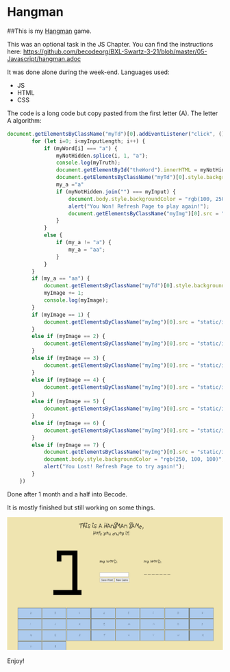 # Hangman

##This is my [Hangman](https://alexjs6.github.io/Hangman/) game.

This was an optional task in the JS Chapter.
You can find the instructions here: https://github.com/becodeorg/BXL-Swartz-3-21/blob/master/05-Javascript/hangman.adoc

It was done alone during the week-end.
Languages used:
* JS
* HTML
* CSS

The code is a long code but copy pasted from the first letter (A).
The letter A algorithm:

```js
document.getElementsByClassName("myTd")[0].addEventListener("click", () => {
        for (let i=0; i<myInputLength; i++) {
            if (myWord[i] === "a") {
                myNotHidden.splice(i, 1, "a");
                console.log(myTruth);
                document.getElementById("theWord").innerHTML = myNotHidden.join(" ");
                document.getElementsByClassName("myTd")[0].style.backgroundColor = "#bfb";
                my_a ="a"
                if (myNotHidden.join("") === myInput) {
                    document.body.style.backgroundColor = "rgb(100, 250, 100)";
                    alert("You Won! Refresh Page to play again!");
                    document.getElementsByClassName("myImg")[0].src = "static/images.png/HangmanWin.png";
                }
            }
            else {
                if (my_a != "a") {
                    my_a = "aa";
                }   
            }
        }
        if (my_a == "aa") {
            document.getElementsByClassName("myTd")[0].style.backgroundColor = "#fbb";
            myImage += 1;
            console.log(myImage);
        }
        if (myImage == 1) {
            document.getElementsByClassName("myImg")[0].src = "static/images.png/Hangman1.png";
        }
        else if (myImage == 2) {
            document.getElementsByClassName("myImg")[0].src = "static/images.png/Hangman2.png";
        }
        else if (myImage == 3) {
            document.getElementsByClassName("myImg")[0].src = "static/images.png/Hangman3.png";
        }
        else if (myImage == 4) {
            document.getElementsByClassName("myImg")[0].src = "static/images.png/Hangman4.png";
        }
        else if (myImage == 5) {
            document.getElementsByClassName("myImg")[0].src = "static/images.png/Hangman5.png";
        }
        else if (myImage == 6) {
            document.getElementsByClassName("myImg")[0].src = "static/images.png/Hangman6.png";
        }
        else if (myImage == 7) {
            document.getElementsByClassName("myImg")[0].src = "static/images.png/Hangman7.png";
            document.body.style.backgroundColor = "rgb(250, 100, 100)";
            alert("You Lost! Refresh Page to try again!");
        }
    })
```

Done after 1 month and a half into Becode.
    
It is mostly finished but still working on some things.

![Hangman](static/images.png/ReadMe.png)

Enjoy!
